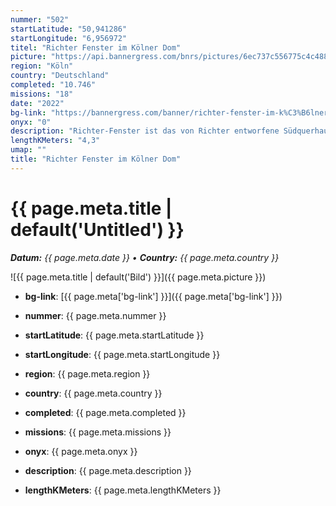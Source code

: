 ```yaml
---
nummer: "502"
startLatitude: "50,941286"
startLongitude: "6,956972"
titel: "Richter Fenster im Kölner Dom"
picture: "https://api.bannergress.com/bnrs/pictures/6ec737c556775c4c488cff75ae1e450c"
region: "Köln"
country: "Deutschland"
completed: "10.746"
missions: "18"
date: "2022"
bg-link: "https://bannergress.com/banner/richter-fenster-im-k%C3%B6lner-dom-7363"
onyx: "0"
description: "Richter-Fenster ist das von Richter entworfene Südquerhausfenster des Kölner Doms.\nRichter window is the southern transverse window of the Cologne Cathedral, designed by the artist named Richter."
lengthKMeters: "4,3"
umap: ""
title: "Richter Fenster im Kölner Dom"
---
```

# {{ page.meta.title | default('Untitled') }}

_**Datum:** {{ page.meta.date }} • **Country:** {{ page.meta.country }}_

![{{ page.meta.title | default('Bild') }}]({{ page.meta.picture }})

- **bg-link**: [{{ page.meta['bg-link'] }}]({{ page.meta['bg-link'] }})

- **nummer**: {{ page.meta.nummer }}
- **startLatitude**: {{ page.meta.startLatitude }}
- **startLongitude**: {{ page.meta.startLongitude }}
- **region**: {{ page.meta.region }}
- **country**: {{ page.meta.country }}
- **completed**: {{ page.meta.completed }}
- **missions**: {{ page.meta.missions }}
- **onyx**: {{ page.meta.onyx }}
- **description**: {{ page.meta.description }}
- **lengthKMeters**: {{ page.meta.lengthKMeters }}
